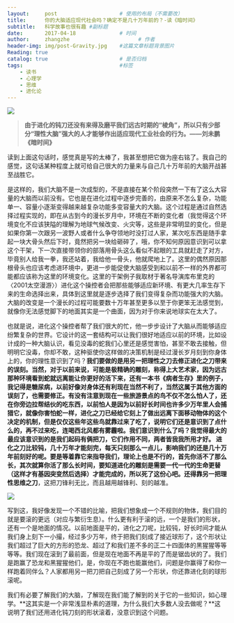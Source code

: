 ```yaml
---
layout:     post                    # 使用的布局（不需要改）
title:      你的大脑适应现代社会吗？确定不是几十万年前的？-读《暗时间》              # 标题 
subtitle:   科学故事也很有趣 #副标题
date:       2017-04-18              # 时间
author:     zhangzhe                      # 作者
header-img: img/post-Gravity.jpg    #这篇文章标题背景图片
Reading: true
catalog: true                       # 是否归档
tags:                               #标签
    - 读书
    - 心理学
    - 思维
    - 进化论
---
```

![](https://raw.githubusercontent.com/PhilosopherZ/ImgeBed/master/Imges/post-Dark%20Time-1.jpg)

> **由于进化的钝刀还没有来得及磨平我们远古时期的“棱角”，所以只有少部分“理性大脑”强大的人才能够作出适应现代工业社会的行为。——刘未鹏《暗时间》**

读到上面这句话时，感觉真是写的太棒了，我甚至想把它做为座右铭了。我自己的感觉，这句话某种程度上就可给自己很大的力量来与自己几十万年前的大脑开战甚至战胜它。

是这样的，我们大脑不是一次成型的，不是直接在某个阶段突然一下有了这么大容量的大脑而以前没有。它也是在进化过程中逐步完善的，由原来不怎么复杂，功能单一、容量小逐渐变得越来越复杂功能多变容量大的大脑。这个过程是通过自然选择过程实现的，即在从古到今的漫长岁月中，环境在不断的变化者（我觉得这个环境变化不应该狭隘的理解为地球气候改变、火灾等，这些是非常明显的变化，但是如果你第一次跟另一波野人或者什么争夺领地时没打过人家，某次吃东西是随手拿起一块大骨头然后下时，竟然把另一块给砸碎了，哦，你不知何原因意识到可以拿这个干架，下一次直接带领你的部落用骨头这么看似不起眼的工具就赶走了对方，毕竟别人给我一拳，我还站着，我给他一骨头，他就爬地上了。这里的偶然原因那根骨头也应该考虑进环境中，更进一步能促使大脑感受到和以前不一样的外界都可能都应该称为这里的环境变化。这里的干架例子我取材于著名导演库布里克的〈2001太空漫游〉）进化这个操控者会把那些能够适应新环境、有更大几率生存下来的生命选择出来，具体到这里就是逐步选择了我们变得复杂而功能强大的大脑。大脑的改变是一个漫长的过程可能要数十万年甚至更多以至于你更笨无法感觉到，就像你无法感觉脚下的地面其实是一个曲面，因为对于你来说地球实在太大了。

也就是说，进化这个操控者帮了我们很大的忙，他一步步设计了大脑从而能够适应纷繁复杂的世界。它设计的这一套结构可以让我们很好地适应以前的环境，比如设计成的一种大脑认识，看见没毒的蛇我们心里还是感觉害怕，甚至不敢去接触，但明明它没毒，你却不敢，这种驱使你这样做的决策机制是经过漫长岁月刻到你身体上的，你的理性意识到了吗？**我们要做的是用另一把理性之刀去修正进化之刀带来的误刻。**当然，对于以前来说，可能是极精确的雕刻，称得上大艺术家，因为远古那种环境看到蛇就远离能让你更好的活下来，还有一本书《病者生存》里的例子，我记得是糖尿病，以前好像对身体还有利现在当然不利了，当然这属于其他方面的误刻了，也需要修正。有没有注意到现在一些旅游景点的鸟不仅不怎么怕人了，还在你旁边拉帮结伙的吃东西，以前怕人是因为以前好长时间也许多少万年里人会捕猎它，就像你害怕蛇一样，进化之刀已经给它刻上了做出远离下面移动物体的这个决定的机制，但是仅仅这些年这些鸟就靠过来了吃了，说明它们还是意识到了点什么的，再不过来吃，连喝西北风都有雾霾啦。我们意识到什么了吗？**我觉得最大的最应该意识到的是我们起码有俩把刀，它们作用不同，两者皆我我所用才好。** **进化之刀**比较钝，几十万年才能刻完，每天只刻那么一点儿，影响我们的还是几十万年前刻好的呢。要是等着靠它来指导我们，理论上也是不行的，首先你活不了那么长，其次就算你活了那么长时间，要知道进化的雕刻是需要一代一代的生命更替（这样才有基因突变然后选择）才能完成的，所以死了这份心吧。还得靠另一把**理性思维之刀**，这把刀锋利无比，而且越用越锋利、刻的越准。

![](https://raw.githubusercontent.com/PhilosopherZ/ImgeBed/master/Imges/post-Dark%20Time-2.jpg)

写到这，我好像发现一个不错的比喻，把我们想象成一个不规则的物体，我们目的就是要滚的更远（对应与繁衍生息）。什么更有利于滚的远，一个是我们的形状，还有一个是地面的情况。以前地面是平的，进化之刀呢，比较钝，好长时间才能从我们身上刻下一小撮，经过多少万年，终于把我们刻成了接近球形了，这个形状让我们超过了巨大的方形的恐龙、超过了和我们差不多的正二十四面体的黑猩猩等等等等。我们现在滚到了最前面，但是现在地面不再是平的了而是锯齿状的了。我们是跑赢了恐龙和黑猩猩他们，是，你现在不跑也能赢他们，问题是你赢得了和你一样跑着同伴么？人家都用另一把刀把自己刻成了另一个形状，你还靠进化刻的球形滚呢。

我们有必要了解我们的大脑，了解现在我们能了解到的关于它的一些知识，如心理学。**这其实是一个非常浅显朴素的道理，为什么我们大多数人没去做呢？**这说明了我们还用进化钝刀刻的形状滚着，没意识到这个问题。
